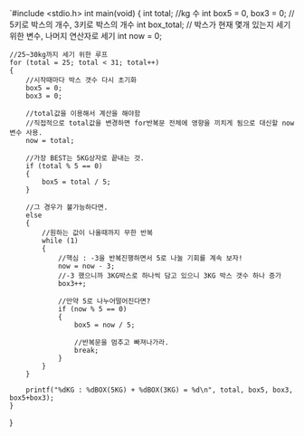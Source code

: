 `#include <stdio.h>
int main(void)
{
    int total;   //kg 수
    int box5 = 0, box3 = 0;   // 5키로 박스의 개수, 3키로 박스의 개수
    int box_total;         // 박스가 현재 몇개 있는지 세기 위한 변수, 나머지 연산자로 세기
    int now = 0;

    //25~30kg까지 세기 위한 루프
    for (total = 25; total < 31; total++)
    {
        //시작때마다 박스 갯수 다시 초기화
        box5 = 0;
        box3 = 0;

        //total값을 이용해서 계산을 해야함
        //직접적으로 total값을 변경하면 for반복문 전체에 영향을 끼치게 됨으로 대신할 now 변수 사용.
        now = total;

        //가장 BEST는 5KG상자로 끝내는 것.
        if (total % 5 == 0)
        {
            box5 = total / 5;
        }

        //그 경우가 불가능하다면.
        else
        {
            //원하는 값이 나올때까지 무한 반복
            while (1)
            {
                //핵심 : -3을 반복진행하면서 5로 나눌 기회를 계속 보자!
                now = now - 3;
                //-3 했으니까 3KG박스로 하나씩 담고 있으니 3KG 박스 갯수 하나 증가
                box3++;

                //만약 5로 나누어떨어진다면?
                if (now % 5 == 0)
                {
                    box5 = now / 5;

                    //반복문을 멈추고 빠져나가라.
                    break;
                }
            }
        }
        
        printf("%dKG : %dBOX(5KG) + %dBOX(3KG) = %d\n", total, box5, box3, box5+box3);
    }
}